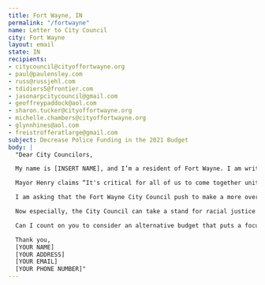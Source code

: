 ```yaml
---
title: Fort Wayne, IN
permalink: "/fortwayne"
name: Letter to City Council
city: Fort Wayne
layout: email
state: IN
recipients:
- citycouncil@cityoffortwayne.org
- paul@paulensley.com
- russ@russjehl.com
- tdidiers5@frontier.com
- jasonarpcitycouncil@gmail.com
- geoffreypaddock@aol.com
- sharon.tucker@cityoffortwayne.org
- michelle.chambers@cityoffortwayne.org
- glynnhines@aol.com
- freistrofferatlarge@gmail.com
subject: Decrease Police Funding in the 2021 Budget
body: |
  "Dear City Councilors,

  My name is [INSERT NAME], and I’m a resident of Fort Wayne. I am writing about the fiscal year 2021 budget for the City of Fort Wayne.

  Mayor Henry claims “It's critical for all of us to come together united with a commitment to gaining a better understanding of the divsions in our city, state, and country” yet the 2020 budget allocated $64.7 million (62% of the total general fund) to the FWPD. By contrast, Community Development received funds amounting to 5% of the total general fund, or less than a tenth of the FWPD budget.

  I am asking that the Fort Wayne City Council push to make a more overt and visible commitment to the city and county’s Black and Brown communities and to combat an over-investment in their criminalization and surveillance. I therefore demand that the Council find ways to redirect money away from the FWPD’s overinflated budget. I urge you to pressure the mayor for an ethical and equal reallocation of the city’s expenditures, away from the FWPD, and towards sectors that facilitate the dismantling of racial and class inequality.

  Now especially, the City Council can take a stand for racial justice by significantly defunding policing and investing in Black and Brown communities instead—starting with education, housing, healthcare, cooperative businesses, community centers, and community-led organizations and projects.

  Can I count on you to consider an alternative budget that puts a focus on social services programs?

  Thank you,
  [YOUR NAME]
  [YOUR ADDRESS]
  [YOUR EMAIL]
  [YOUR PHONE NUMBER]"
---
```


